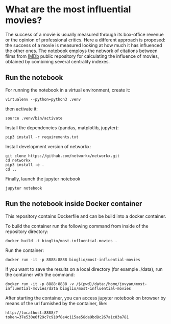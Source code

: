 # What are the most influential movies?

The success of a movie is usually measured through its box-office revenue 
or the opinion of professional critics. Here a different approach is proposed: 
the success of a movie is measured looking at how much it has influenced the other 
ones. The notebook employs the network of citations between films from [IMDb](http://www.imdb.com/) public
repository for calculating the influence of movies, obtained by combining
several centrality indexes.


## Run the notebook

For running the notebook in a virtual environment, create it:

    virtualenv --python=python3 .venv


then activate it:

    source .venv/bin/activate

Install the dependencies (pandas, matplotlib, jupyter):

    pip3 install -r requirements.txt

Install development version of networkx:

    git clone https://github.com/networkx/networkx.git
    cd networkx
    pip3 install -e .
    cd ..

Finally, launch the jupyter notebook

    jupyter notebook


## Run the notebook inside Docker container

This repository contains Dockerfile and can be build into a docker container.

To build the container run the following command from inside of the repository directory:

    docker build -t bioglio/most-influential-movies .

Run the container:

    docker run -it -p 8888:8888 bioglio/most-influential-movies


If you want to save the results on a local directory (for example ./data), run the container with the command:


    docker run -it -p 8888:8888 -v /$(pwd)/data:/home/jovyan/most-influential-movies/data bioglio/most-influential-movies


After starting the container, you can access jupyter notebook on browser by means of 
the url furnished by the container, like:

```
http://localhost:8888/?token=37e530e6f29c7c910f8e4c115ae58de9bd8c267a1c03a781
```
